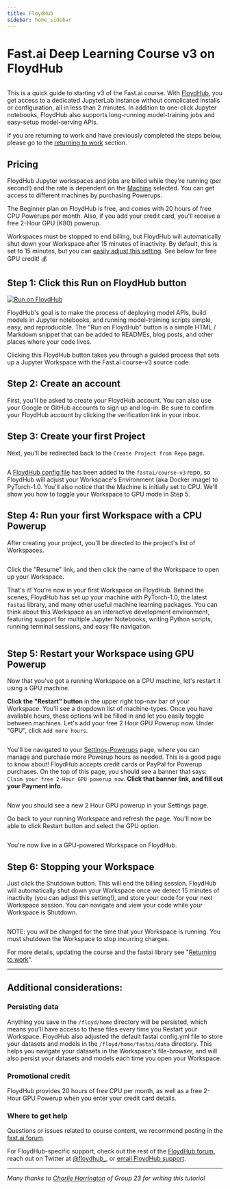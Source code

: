 ```yaml
---
title: FloydHub
sidebar: home_sidebar
---
```

# Fast.ai Deep Learning Course v3 on FloydHub

<img alt="" src="/images/floydhub/floydhubFastai.png">

This is a quick guide to starting v3 of the Fast.ai course. With [FloydHub](https://www.floydhub.com), you get access to a dedicated JupyterLab instance without complicated installs or configuration, all in less than 2 minutes. In addition to one-click Jupyter notebooks, FloydHub also supports long-running model-training jobs and easy-setup model-serving APIs.

If you are returning to work and have previously completed the steps below, please go to the [returning to work](http://course-v3.fast.ai/update_floydhub.html) section.

## Pricing

FloydHub Jupyter workspaces and jobs are billed while they're running (per second!) and the rate is dependent on the [Machine](https://docs.floydhub.com/faqs/plans/#what-are-powerups) selected. You can get access to different machines by purchasing Powerups.

The Beginner plan on FloydHub is free, and comes with 20 hours of free CPU Powerups per month. Also, if you add your credit card, you'll receive a free 2-Hour GPU (K80) powerup.

Workspaces must be stopped to end billing, but FloydHub will automatically shut down your Workspace after 15 minutes of inactivity. By default, this is set to 15 minutes, but you can [easily adjust this setting](https://docs.floydhub.com/guides/workspace/#idle-timeout-detection). See below for free GPU credit! 💰

## Step 1: Click this Run on FloydHub button

[![Run on FloydHub](https://static.floydhub.com/button/button-small.svg)](https://floydhub.com/run?template=https://github.com/fastai/course-v3)

FloydHub's goal is to make the process of deploying model APIs, build models in Jupyter notebooks, and running model-training scripts simple, easy, and reproducible. The "Run on FloydHub" button is a simple HTML / Markdown snippet that can be added to READMEs, blog posts, and other places where your code lives.

Clicking this FloydHub button takes you through a guided process that sets up a Jupyter Workspace with the Fast.ai course-v3 source code.

## Step 2: Create an account

First, you'll be asked to create your FloydHub account. You can also use your Google or GitHub accounts to sign up and log-in. Be sure to confirm your FloydHub account by clicking the verification link in your inbox.

## Step 3: Create your first Project

Next, you'll be redirected back to the `Create Project from Repo` page.

<img alt="" src="/images/floydhub/createProject.png" class="screenshot">

A [FloydHub config file](https://github.com/fastai/course-v3/floyd.yml) has been added to the `fastai/course-v3` repo, so FloydHub will adjust your Workspace's Environment (aka Docker image) to PyTorch-1.0. You'll also notice that the Machine is initially set to CPU. We'll show you how to toggle your Workspace to GPU mode in Step 5.

## Step 4: Run your first Workspace with a CPU Powerup

After creating your project, you'll be directed to the project's list of Workspaces.

<img alt="" src="/images/floydhub/resumeWorkspace.png" class="screenshot">

Click the "Resume" link, and then click the name of the Workspace to open up your Workspace.

That's it! You're now in your first Workspace on FloydHub. Behind the scenes, FloydHub has set up your machine with PyTorch-1.0, the latest `fastai` library, and many other useful machine learning packages. You can think about this Workspace as an interactive development environment, featuring support for multiple Jupyter Notebooks, writing Python scripts, running terminal sessions, and easy file navigation.

<img alt="" src="/images/floydhub/workspace.png" class="screenshot">

## Step 5: Restart your Workspace using GPU Powerup

Now that you've got a running Workspace on a CPU machine, let's restart it using a GPU machine.

**Click the "Restart" button** in the upper right top-nav bar of your Workspace. You'll see a dropdown list of machine-types. Once you have available hours, these options will be filled in and let you easily toggle between machines. Let's add your free 2 Hour GPU Powerup now. Under "GPU", click `Add more hours`.

<img alt="" src="/images/floydhub/restart.png" class="screenshot">

You'll be navigated to your [Settings-Powerups](https://floydhub.com/settings/powerups) page, where you can manage and purchase more Powerup hours as needed. This is a good page to know about! FloydHub accepts credit cards or PayPal for Powerup purchases. On the top of this page, you should see a banner that says: `Claim your free 2-Hour GPU powerup now`. **Click that banner link, and fill out your Payment info.**

<img alt="" src="/images/floydhub/payment.png" class="screenshot">

Now you should see a new 2 Hour GPU powerup in your Settings page.

Go back to your running Workspace and refresh the page. You'll now be able to click Restart button and select the GPU option.

<img alt="" src="/images/floydhub/restart.gif" class="screenshot">

You're now live in a GPU-powered Workspace on FloydHub.

## Step 6: Stopping your Workspace
Just click the Shutdown button. This will end the billing session. FloydHub will automatically shut down your Workspace once we detect 15 minutes of inactivity (you can adjust this setting!), and store your code for your next Workspace session. You can navigate and view your code while your Workspace is Shutdown.

<img alt="" src="/images/floydhub/shutdown.png" class="screenshot">

NOTE: you *will* be charged for the time that your Workspace is running. You must shutdown the Workspace to stop incurring charges.

For more details, updating the course and the fastai library see "[Returning to work](update_floydhub.html)".

---

## Additional considerations:

### Persisting data
Anything you save in the `/floyd/home` directory will be persisted, which means you'll have access to these files every time you Restart your Workspace. FloydHub also adjusted the default fastai config.yml file to store your datasets and models in the `/floyd/home/fastai/data` directory. This helps you navigate your datasets in the Workspace's file-browser, and will also persist your datasets and models each time you open your Workspace.

### Promotional credit
FloydHub provides 20 hours of free CPU per month, as well as a free 2-Hour GPU Powerup when you enter your credit card details.

### Where to get help

Questions or issues related to course content, we recommend posting in the [fast.ai forum](http://forums.fast.ai/).

For FloydHub-specific support, check out the rest of the [FloydHub forum](https://forum.floydhub.com), reach out on Twitter at [@floydhub_](https://twitter.com/floydhub_), or [email FloydHub support](mailto://support@floydhub.com).

---

*Many thanks to [Charlie Harrington](https://twitter.com/whatrocks) of Group 23 for writing this tutorial*